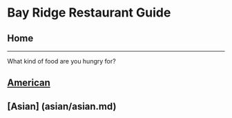 # Bay Ridge Restaurant Guide
## Home
---
What kind of food are you hungry for?
## [American](american/american.md)
## [Asian] (asian/asian.md)

